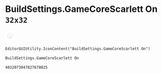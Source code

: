 # BuildSettings.GameCoreScarlett On `32x32`
<img src="/img/BuildSettings.GameCoreScarlett%20On.png" width=32 height=32>

``` CSharp
EditorGUIUtility.IconContent("BuildSettings.GameCoreScarlett On")
```
```
BuildSettings.GameCoreScarlett On
```
```
4032073047827678025
```
